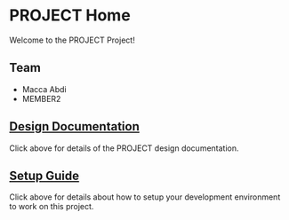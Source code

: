 # PROJECT Home

Welcome to the PROJECT Project!

## Team

* Macca Abdi
* MEMBER2

## [Design Documentation](DesignDoc)

Click above for details of the PROJECT design documentation.

## [Setup Guide](SetupGuide)

Click above for details about how to setup your development environment to work on this project.
